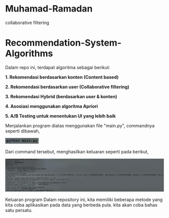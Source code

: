 # Muhamad-Ramadan
collaborative filtering
# Recommendation-System-Algorithms
Dalam repo ini, terdapat algoritma sebagai berikut:

**1. Rekomendasi berdasarkan konten (Content based)**

**2. Rekomendasi berdasarkan user (Collaborative filtering)**

**3. Rekomendasi Hybrid (berdasarkan user & konten)**

**4. Asosiasi menggunakan algoritma Apriori**

**5. A/B Testing untuk menentukan UI yang lebih baik**


Menjalankan program diatas menggunakan file "main.py", commandnya seperti dibawah,

![gambar1](image/command.png)

Dari command tersebut, menghasilkan keluaran seperti pada berikut,

![gambar2](image/result_program.png)

Keluaran program
Dalam repository ini, kita memiliki beberapa metode yang kita coba aplikasikan pada data yang berbeda pula. kita akan coba bahas satu persatu.
